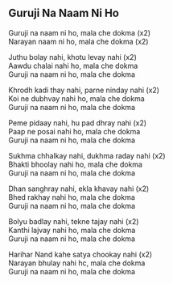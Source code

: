 ## Guruji Na Naam Ni Ho


Guruji na naam ni ho, mala che dokma (x2)  
Narayan naam ni ho, mala che dokma (x2)

Juthu bolay nahi, khotu levay nahi (x2)  
Aawdu chalai nahi ho, mala che dokma  
Guruji na naam ni ho, mala che dokma

Khrodh kadi thay nahi, parne ninday nahi (x2)  
Koi ne dubhvay nahi ho, mala che dokma  
Guruji na naam ni ho, mala che dokma

Peme pidaay nahi, hu pad dhray nahi (x2)  
Paap ne posai nahi ho, mala che dokma  
Guruji na naam ni ho, mala che dokma

Sukhma chhalkay nahi, dukhma raday nahi (x2)  
Bhakti bhoolay nahi ho, mala che dokma  
Guruji na naam ni ho, mala che dokma

Dhan sanghray nahi, ekla khavay nahi (x2)  
Bhed rakhay nahi ho, mala che dokma  
Guruji na naam ni ho, mala che dokma

Bolyu badlay nahi, tekne tajay nahi (x2)  
Kanthi lajvay nahi ho, mala che dokma  
Guruji na naam ni ho, mala che dokma

Harihar Nand kahe satya chookay nahi (x2)  
Narayan bhulay nahi hc, mala che dokma  
Guruji na naam ni ho, mala che dokma

